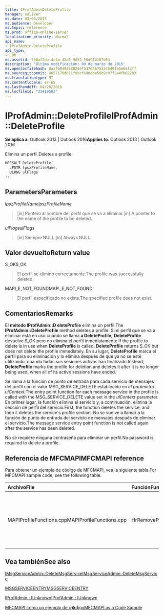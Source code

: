 ```yaml
---
title: IProfAdminDeleteProfile
manager: soliver
ms.date: 03/09/2015
ms.audience: Developer
ms.topic: reference
ms.prod: office-online-server
localization_priority: Normal
api_name:
- IProfAdmin.DeleteProfile
api_type:
- COM
ms.assetid: 730af2da-4c4a-42a7-9d52-56d914107d64
description: 'Última modificación: 09 de marzo de 2015'
ms.openlocfilehash: 8aafb849a98028efb37646752a7b49fa5e6ef2ff
ms.sourcegitcommit: 8657170d071f9bcf680aba50b9c07f2a4fb82283
ms.translationtype: MT
ms.contentlocale: es-ES
ms.lasthandoff: 04/28/2019
ms.locfileid: "33419593"
---
```

# <a name="iprofadmindeleteprofile"></a><span data-ttu-id="555f2-103">IProfAdmin::DeleteProfile</span><span class="sxs-lookup"><span data-stu-id="555f2-103">IProfAdmin::DeleteProfile</span></span>

  
  
<span data-ttu-id="555f2-104">**Se aplica a**: Outlook 2013 | Outlook 2016</span><span class="sxs-lookup"><span data-stu-id="555f2-104">**Applies to**: Outlook 2013 | Outlook 2016</span></span> 
  
<span data-ttu-id="555f2-105">Elimina un perfil.</span><span class="sxs-lookup"><span data-stu-id="555f2-105">Deletes a profile.</span></span>
  
```cpp
HRESULT DeleteProfile(
  LPSTR lpszProfileName,
  ULONG ulFlags
);
```

## <a name="parameters"></a><span data-ttu-id="555f2-106">Parameters</span><span class="sxs-lookup"><span data-stu-id="555f2-106">Parameters</span></span>

 <span data-ttu-id="555f2-107">_lpszProfileName_</span><span class="sxs-lookup"><span data-stu-id="555f2-107">_lpszProfileName_</span></span>
  
> <span data-ttu-id="555f2-108">[in] Puntero al nombre del perfil que se va a eliminar.</span><span class="sxs-lookup"><span data-stu-id="555f2-108">[in] A pointer to the name of the profile to be deleted.</span></span>
    
 <span data-ttu-id="555f2-109">_ulFlags_</span><span class="sxs-lookup"><span data-stu-id="555f2-109">_ulFlags_</span></span>
  
> <span data-ttu-id="555f2-110">[in] Siempre NULL.</span><span class="sxs-lookup"><span data-stu-id="555f2-110">[in] Always NULL.</span></span> 
    
## <a name="return-value"></a><span data-ttu-id="555f2-111">Valor devuelto</span><span class="sxs-lookup"><span data-stu-id="555f2-111">Return value</span></span>

<span data-ttu-id="555f2-112">S_OK</span><span class="sxs-lookup"><span data-stu-id="555f2-112">S_OK</span></span> 
  
> <span data-ttu-id="555f2-113">El perfil se eliminó correctamente.</span><span class="sxs-lookup"><span data-stu-id="555f2-113">The profile was successfully deleted.</span></span>
    
<span data-ttu-id="555f2-114">MAPI_E_NOT_FOUND</span><span class="sxs-lookup"><span data-stu-id="555f2-114">MAPI_E_NOT_FOUND</span></span> 
  
> <span data-ttu-id="555f2-115">El perfil especificado no existe.</span><span class="sxs-lookup"><span data-stu-id="555f2-115">The specified profile does not exist.</span></span>
    
## <a name="remarks"></a><span data-ttu-id="555f2-116">Comentarios</span><span class="sxs-lookup"><span data-stu-id="555f2-116">Remarks</span></span>

<span data-ttu-id="555f2-117">El **método IProfAdmin::D eleteProfile** elimina un perfil.</span><span class="sxs-lookup"><span data-stu-id="555f2-117">The **IProfAdmin::DeleteProfile** method deletes a profile.</span></span> <span data-ttu-id="555f2-118">Si el perfil que se va a eliminar está en uso cuando se llama **a DeleteProfile,** **DeleteProfile** devuelve S_OK pero no elimina el perfil inmediatamente.</span><span class="sxs-lookup"><span data-stu-id="555f2-118">If the profile to delete is in use when **DeleteProfile** is called, **DeleteProfile** returns S_OK but does not delete the profile immediately.</span></span> <span data-ttu-id="555f2-119">En su lugar, **DeleteProfile** marca el perfil para su eliminación y lo elimina después de que ya no se esté utilizando, cuando todas sus sesiones activas han finalizado.</span><span class="sxs-lookup"><span data-stu-id="555f2-119">Instead, **DeleteProfile** marks the profile for deletion and deletes it after it is no longer being used, when all of its active sessions have ended.</span></span> 
  
<span data-ttu-id="555f2-120">Se llama a la función de punto de entrada para cada servicio de mensajes del perfil con el valor MSG_SERVICE_DELETE establecido en _el parámetro ulContext._</span><span class="sxs-lookup"><span data-stu-id="555f2-120">The entry point function for each message service in the profile is called with the MSG_SERVICE_DELETE value set in the  _ulContext_ parameter.</span></span> <span data-ttu-id="555f2-121">En primer lugar, la función elimina el servicio y, a continuación, elimina la sección de perfil del servicio.</span><span class="sxs-lookup"><span data-stu-id="555f2-121">First, the function deletes the service, and then it deletes the service's profile section.</span></span> <span data-ttu-id="555f2-122">No se vuelve a llamar a la función de punto de entrada del servicio de mensajes después de eliminar el servicio.</span><span class="sxs-lookup"><span data-stu-id="555f2-122">The message service entry point function is not called again after the service has been deleted.</span></span> 
  
<span data-ttu-id="555f2-123">No se requiere ninguna contraseña para eliminar un perfil.</span><span class="sxs-lookup"><span data-stu-id="555f2-123">No password is required to delete a profile.</span></span>
  
## <a name="mfcmapi-reference"></a><span data-ttu-id="555f2-124">Referencia de MFCMAPI</span><span class="sxs-lookup"><span data-stu-id="555f2-124">MFCMAPI reference</span></span>

<span data-ttu-id="555f2-125">Para obtener un ejemplo de código de MFCMAPI, vea la siguiente tabla.</span><span class="sxs-lookup"><span data-stu-id="555f2-125">For MFCMAPI sample code, see the following table.</span></span>
  
|<span data-ttu-id="555f2-126">**Archivo**</span><span class="sxs-lookup"><span data-stu-id="555f2-126">**File**</span></span>|<span data-ttu-id="555f2-127">**Función**</span><span class="sxs-lookup"><span data-stu-id="555f2-127">**Function**</span></span>|<span data-ttu-id="555f2-128">**Comentario**</span><span class="sxs-lookup"><span data-stu-id="555f2-128">**Comment**</span></span>|
|:-----|:-----|:-----|
|<span data-ttu-id="555f2-129">MAPIProfileFunctions.cpp</span><span class="sxs-lookup"><span data-stu-id="555f2-129">MAPIProfileFunctions.cpp</span></span>  <br/> |<span data-ttu-id="555f2-130">HrRemoveProfile</span><span class="sxs-lookup"><span data-stu-id="555f2-130">HrRemoveProfile</span></span>  <br/> |<span data-ttu-id="555f2-131">MFCMAPI usa el **método IProfAdmin::D eleteProfile** para eliminar el perfil seleccionado.</span><span class="sxs-lookup"><span data-stu-id="555f2-131">MFCMAPI uses the **IProfAdmin::DeleteProfile** method to delete the selected profile.</span></span>  <br/> |
   
## <a name="see-also"></a><span data-ttu-id="555f2-132">Vea también</span><span class="sxs-lookup"><span data-stu-id="555f2-132">See also</span></span>



[<span data-ttu-id="555f2-133">IMsgServiceAdmin::DeleteMsgService</span><span class="sxs-lookup"><span data-stu-id="555f2-133">IMsgServiceAdmin::DeleteMsgService</span></span>](imsgserviceadmin-deletemsgservice.md)
  
[<span data-ttu-id="555f2-134">MSGSERVICEENTRY</span><span class="sxs-lookup"><span data-stu-id="555f2-134">MSGSERVICEENTRY</span></span>](msgserviceentry.md)
  
[<span data-ttu-id="555f2-135">IProfAdmin : IUnknown</span><span class="sxs-lookup"><span data-stu-id="555f2-135">IProfAdmin : IUnknown</span></span>](iprofadminiunknown.md)


[<span data-ttu-id="555f2-136">MFCMAPI como un ejemplo de c�digo</span><span class="sxs-lookup"><span data-stu-id="555f2-136">MFCMAPI as a Code Sample</span></span>](mfcmapi-as-a-code-sample.md)

